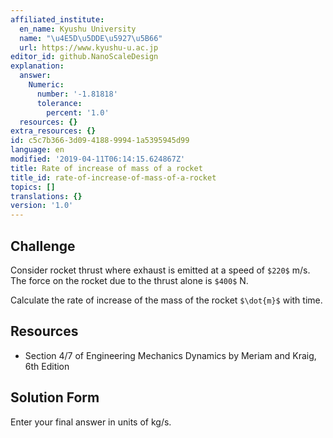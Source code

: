```yaml
---
affiliated_institute:
  en_name: Kyushu University
  name: "\u4E5D\u5DDE\u5927\u5B66"
  url: https://www.kyushu-u.ac.jp
editor_id: github.NanoScaleDesign
explanation:
  answer:
    Numeric:
      number: '-1.81818'
      tolerance:
        percent: '1.0'
  resources: {}
extra_resources: {}
id: c5c7b366-3d09-4188-9994-1a5395945d99
language: en
modified: '2019-04-11T06:14:15.624867Z'
title: Rate of increase of mass of a rocket
title_id: rate-of-increase-of-mass-of-a-rocket
topics: []
translations: {}
version: '1.0'
---
```


## Challenge
Consider rocket thrust where exhaust is emitted at a speed of `$220$` m/s. The force on the rocket due to the thrust alone is `$400$` N.

Calculate the rate of increase of the mass of the rocket `$\dot{m}$` with time.


## Resources
- Section 4/7 of Engineering Mechanics Dynamics by Meriam and Kraig, 6th Edition


## Solution Form

Enter your final answer in units of kg/s.
